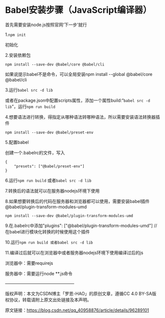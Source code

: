 # Babel安装步骤（JavaScript编译器） #

首先需要安装node.js按照官网‘下一步’就行

1.`npm init`

初始化

2.安装依赖包

    npm install --save-dev @babel/core @babel/cli

如果说提示babel不是命令，可以全局安装npm install --global @babel/core @babel/cli

3.运行`babel src -d lib`

或者在package.json中配置scripts属性，添加一个属性build:“`babel src -d lib`”，运行`npm run build`

4.想要语法进行转换，得指定从哪种语法转哪种语法，所以需要安装语法转换器插件

    npm install --save-dev @babel/preset-env

5.配置babel

创建一个.babelrc的文件，写入

```
{
    "presets": ["@babel/preset-env"]
}
```

6.运行`npm run build` 或者`babel src -d lib`

7.转换后的语法就可以在服务器nodejs环境下使用

8.如果想要转换后的代码在服务器和浏览器都可以使用，需要安装babel插件@babel/plugin-transform-modules-umd

    npm install --save-dev @babel/plugin-transform-modules-umd

9.在.babelrc中添加"plugins": ["@babel/plugin-transform-modules-umd"] //在babel进行模块化转换的时候使用这个插件

10.运行`npm run build 或者babel src -d lib`

11.编译过后就可以在浏览器中或者服务器nodejs环境下使用编译过后的js

浏览器中：需要requirejs

服务器中：需要运行node **.js命令

————————————————

版权声明：本文为CSDN博主「罗恩-HAO」的原创文章，遵循CC 4.0 BY-SA版权协议，转载请附上原文出处链接及本声明。

原文链接：https://blog.csdn.net/qq_40958876/article/details/96289101